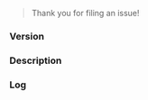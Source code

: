 > Thank you for filing an issue!

<!-- Before hitting the button, please fill in the following template. -->

<!-- Please label the issue either bug or proposal according to its purpose. -->

### Version

<!-- Please state the version of the UI. -->

### Description

<!-- Please describe the bug or your proposed change to the software in as much detail as possible. When screenshots can be used to describe the bug/proposal, please include them. -->

### Log

<!-- If you report a bug, please provide the log content and the steps required to reproduce the bug. The logs can be found at `%USER_HOME%/.Cosmos/main.log` -->

